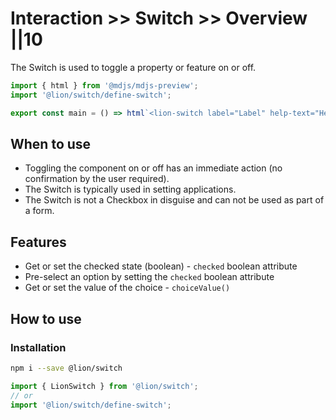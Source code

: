 # Interaction >> Switch >> Overview ||10

<p class="paragraph--emphasis">The Switch is used to toggle a property or feature on or off.</p>

```js script
import { html } from '@mdjs/mdjs-preview';
import '@lion/switch/define-switch';
```

```js preview-story
export const main = () => html`<lion-switch label="Label" help-text="Help text"></lion-switch>`;
```

## When to use

- Toggling the component on or off has an immediate action (no confirmation by the user required).
- The Switch is typically used in setting applications.
- The Switch is not a Checkbox in disguise and can not be used as part of a form.

## Features

- Get or set the checked state (boolean) - `checked` boolean attribute
- Pre-select an option by setting the `checked` boolean attribute
- Get or set the value of the choice - `choiceValue()`

## How to use

### Installation

```bash
npm i --save @lion/switch
```

```js
import { LionSwitch } from '@lion/switch';
// or
import '@lion/switch/define-switch';
```
